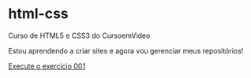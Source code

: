 # html-css

Curso de HTML5 e CSS3 do CursoemVideo

Estou aprendendo a criar sites e agora vou gerenciar meus repositórios!

<a href="https://mateusoliveiradev1.github.io/html-css/exercicios/ex001/index.html">Execute o exercicio 001</a>
